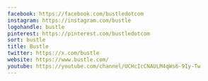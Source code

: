 ```yaml
---
facebook: https://facebook.com/bustledotcom
instagram: https://instagram.com/bustle
logohandle: bustle
pinterest: https://pinterest.com/bustledotcom
sort: bustle
title: Bustle
twitter: https://x.com/bustle
website: https://www.bustle.com/
youtube: https://youtube.com/channel/UCHcIcCNAULM4qWs6-9Iy-Tw
---
```

